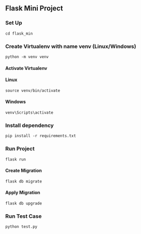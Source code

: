 ## Flask Mini Project

### Set Up
``cd flask_min``
### Create Virtualenv with name venv (Linux/Windows)
``python -m venv venv``
#### Activate Virtualenv
#### Linux
``source venv/bin/activate``
#### Windows
``venv\Scripts\activate``
### Install dependency
``pip install -r requirements.txt``

### Run Project
``flask run``
#### Create Migration
``flask db migrate``

#### Apply Migration
``flask db upgrade``

### Run Test Case
``python test.py``
